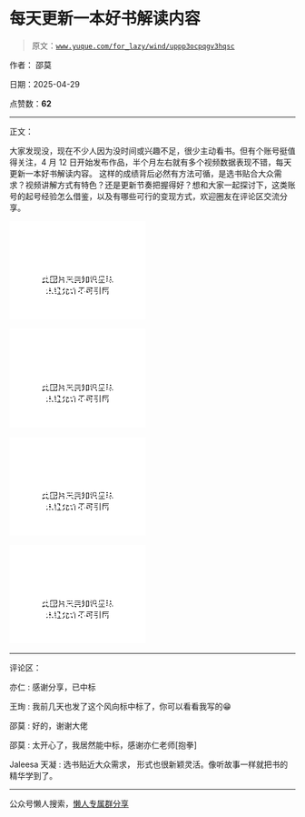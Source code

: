 # 每天更新一本好书解读内容

> 原文：[`www.yuque.com/for_lazy/wind/uppp3ocpqgv3hqsc`](https://www.yuque.com/for_lazy/wind/uppp3ocpqgv3hqsc)

作者： 邵莫

日期：2025-04-29

点赞数：**62**

* * *

正文：

大家发现没，现在不少人因为没时间或兴趣不足，很少主动看书。但有个账号挺值得关注，4 月 12
日开始发布作品，半个月左右就有多个视频数据表现不错，每天更新一本好书解读内容。
这样的成绩背后必然有方法可循，是选书贴合大众需求？视频讲解方式有特色？还是更新节奏把握得好？想和大家一起探讨下，这类账号的起号经验怎么借鉴，以及有哪些可行的变现方式，欢迎圈友在评论区交流分享。

![](img/757462c7f6a06b6d0927e97167cb4107.png "None")

![](img/a2ae34823a5c2f2143b882972cb40849.png "None")

![](img/9cdab1b4a74cc7af5d0cf4a62c62d212.png "None")

![](img/ac81e0ea6cf418f8eca365708f5626b6.png "None")

* * *

评论区：

亦仁 : 感谢分享，已中标

王珣 : 我前几天也发了这个风向标中标了，你可以看看我写的😁

邵莫 : 好的，谢谢大佬

邵莫 : 太开心了，我居然能中标，感谢亦仁老师[抱拳]

Jaleesa 天凝 : 选书贴近大众需求， 形式也很新颖灵活。像听故事一样就把书的精华学到了。

* * *

公众号懒人搜索，[懒人专属群分享](https://lazybook.fun/#/blog/group)